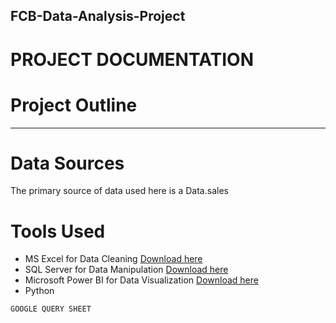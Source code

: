 ## FCB-Data-Analysis-Project
# PROJECT DOCUMENTATION

# Project Outline

---



# Data Sources
The primary source of data used here is a Data.sales


# Tools Used
- MS Excel for Data Cleaning [Download here](https://microsoft.com)
- SQL Server for Data Manipulation [Download here](https://microsoft.com)
- Microsoft Power BI for Data Visualization [Download here](https://microsoft.com)
- Python


```
GOOGLE QUERY SHEET











